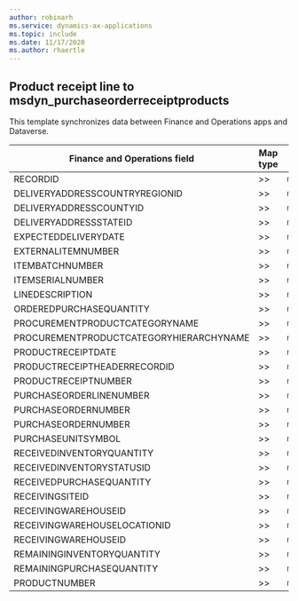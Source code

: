 ```yaml
---
author: robinarh
ms.service: dynamics-ax-applications
ms.topic: include
ms.date: 11/17/2020
ms.author: rhaertle
---
```


## Product receipt line to msdyn_purchaseorderreceiptproducts

This template synchronizes data between Finance and Operations apps and Dataverse.

Finance and Operations field | Map type | Customer engagement field | Default value
---|---|---|---
RECORDID | >> | `msdyn_recordid` | 
DELIVERYADDRESSCOUNTRYREGIONID | >> | `msdyn_deliveryaddresscountryregionid` | 
DELIVERYADDRESSCOUNTYID | >> | `msdyn_deliveryaddresscountyid` | 
DELIVERYADDRESSSTATEID | >> | `msdyn_deliveryaddressstateid` | 
EXPECTEDDELIVERYDATE | >> | `msdyn_expecteddeliverydate` | 
EXTERNALITEMNUMBER | >> | `msdyn_externalitemnumber` | 
ITEMBATCHNUMBER | >> | `msdyn_itembatchnumber` | 
ITEMSERIALNUMBER | >> | `msdyn_itemserialnumber` | 
LINEDESCRIPTION | >> | `msdyn_linedescription` | 
ORDEREDPURCHASEQUANTITY | >> | `msdyn_orderedpurchasequantity` | 
PROCUREMENTPRODUCTCATEGORYNAME | >> | `msdyn_procurementproductcategory.msdyn_name` | 
PROCUREMENTPRODUCTCATEGORYHIERARCHYNAME | >> | `msdyn_procurementproductcategory.msdyn_hierarchy.msdyn_name` | 
PRODUCTRECEIPTDATE | >> | `msdyn_productreceiptdate` | 
PRODUCTRECEIPTHEADERRECORDID | >> | `msdyn_purchaseorderreceipt.msdyn_recordid` | 
PRODUCTRECEIPTNUMBER | >> | `msdyn_productreceiptnumber` | 
PURCHASEORDERLINENUMBER | >> | `msdyn_purchaseorderproduct.msdyn_lineorder` | 
PURCHASEORDERNUMBER | >> | `msdyn_purchaseorderproduct.msdyn_purchaseorder.msdyn_name` | 
PURCHASEORDERNUMBER | >> | `msdyn_purchaseorder.msdyn_name` | 
PURCHASEUNITSYMBOL | >> | `msdyn_purchaseunitsymbol.msdyn_symbol` | 
RECEIVEDINVENTORYQUANTITY | >> | `msdyn_receivedinventoryquantity` | 
RECEIVEDINVENTORYSTATUSID | >> | `msdyn_receivedinventorystatusid` | 
RECEIVEDPURCHASEQUANTITY | >> | `msdyn_quantity` | 
RECEIVINGSITEID | >> | `msdyn_receivingsiteid.msdyn_siteid` | 
RECEIVINGWAREHOUSEID | >> | `msdyn_associatetowarehouse.msdyn_warehouseidentifier` | 
RECEIVINGWAREHOUSELOCATIONID | >> | `msdyn_receivingwarehouselocation.msdyn_warehouselocationid` | 
RECEIVINGWAREHOUSEID | >> | `msdyn_receivingwarehouselocation.msdyn_warehouse.msdyn_warehouseidentifier` | 
REMAININGINVENTORYQUANTITY | >> | `msdyn_remaininginventoryquantity` | 
REMAININGPURCHASEQUANTITY | >> | `msdyn_remainingpurchasequantity` | 
PRODUCTNUMBER | >> | `msdyn_product.msdyn_productnumber` | 
